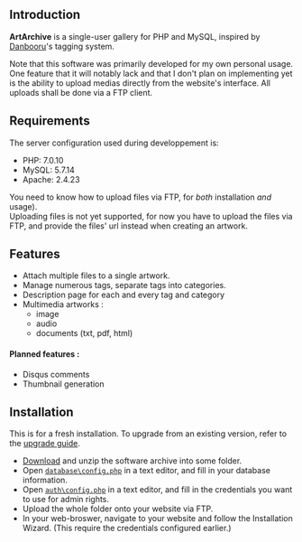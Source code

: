## Introduction
**ArtArchive** is a single-user gallery for PHP and MySQL, inspired by [Danbooru](https://safebooru.donmai.us)'s tagging system.

Note that this software was primarily developed for my own personal usage. One feature that it will notably lack and that I don't plan on implementing yet is the ability to upload medias directly from the website's interface. All uploads shall be done via a FTP client.

## Requirements
The server configuration used during developpement is:
- PHP: 7.0.10
- MySQL: 5.7.14
- Apache: 2.4.23

You need to know how to upload files via FTP, for *both* installation *and* usage).  
Uploading files is not yet supported, for now you have to upload the files via FTP, and provide the files' url instead when creating an artwork.

## Features
- Attach multiple files to a single artwork.
- Manage numerous tags, separate tags into categories.
- Description page for each and every tag and category
- Multimedia artworks :
  - image
  - audio
  - documents (txt, pdf, html)

#### Planned features :
- Disqus comments
- Thumbnail generation

## Installation
This is for a fresh installation. To upgrade from an existing version, refer to the [upgrade guide](Upgrade.md).  

- [Download](https://github.com/Estecka/ArtArchive/releases/tag/0.1.0) and unzip the software archive into some folder.
- Open [`database\config.php`](database/config.php) in a text editor, and fill in your database information.
- Open [`auth\config.php`](auth/config.php) in a text editor, and fill in the credentials you want to use for admin rights.
- Upload the whole folder onto your website via FTP.
- In your web-broswer, navigate to your website and follow the Installation Wizard. (This require the credentials configured earlier.)
